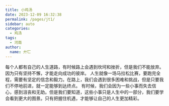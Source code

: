 ```yaml
---
title: 小鸡汤
date: 2023-12-09 16:32:38
permalink: /pages/jt1/
sidebar: auto
categories:
  - 鸡汤
tags:
  - 河南
author:
  name: 廾匸
---
```

每个人都有自己的人生道路，有时候路上会遇到坎坷和挫折，但是我们不能放弃。因为只有坚持不懈，才能走向成功的彼岸。
人生就像一场马拉松比赛，要跑完全程，需要有坚定的信念和毅力。在路上，我们会遇到很多困难和挑战，但是只要我们不停地前进，就一定能够到达终点。
有时候，我们会因为一些小事而失去信心，感到沮丧和无助。但是我们要知道，这些小事只是人生中的一部分，我们要学会看到更大的图景。只有把握住机遇，才能够让自己的人生更加精彩。
